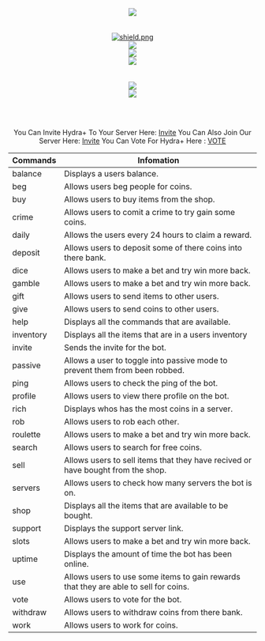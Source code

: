 <div align=center>
<center><a href="https://discord.gg/XqezQaK"><img src="https://media.discordapp.net/attachments/717671005941661747/776181978004717618/textfx_4.png"/></a></center>
<br><br>
  <div align=center>
    <a href="https://discord.gg/XqezQaK">
    <img src="https://discordapp.com/api/guilds/733807204938940447/widget.png?style=shield" alt="shield.png">
  </a>

    

  
<div align=center>
<center><a href="https://discord.gg/XqezQaK"><img src="https://top.gg/api/widget/status/679710920334639115.svg?noavatar=true&leftcolor=1A191A&lefttextcolor=00CDCD&righttextcolor=1A191A&rightcolor=1A191A"/></a></center> 

<center><a href="https://discord.gg/XqezQaK"><img src="https://top.gg/api/widget/servers/679710920334639115.svg?noavatar=true&leftcolor=1A191A&lefttextcolor=00CDCD&righttextcolor=1A191A&rightcolor=43b581"/></a></center>

<center><a href="https://top.gg/bot/679710920334639115/vote"><img src="https://top.gg/api/widget/upvotes/679710920334639115.svg?noavatar=true&leftcolor=1A191A&lefttextcolor=00CDCD&righttextcolor=1A191A&rightcolor=43b581"/></a></center>
<br><br>
<div align=center>
<center><a href="https://discord.gg/XqezQaK"><img src="https://i.gyazo.com/cfefbcfab29015900fa81220d49974cd.png"/></a></center>

<center><a href="https://discord.com/oauth2/authorize?client_id=679710920334639115&scope=bot&permissions=19456"><img src="https://i.gyazo.com/c226b9cd0b0412756e7922235a8382e9.png"/></a></center>

<br><br>

You Can Invite Hydra+ To Your Server Here: [Invite](https://discord.com/oauth2/authorize?client_id=679710920334639115&scope=bot&permissions=19456) 
You Can Also Join Our Server Here: [Invite](https://invite.gg/HydraBot)
You Can Vote For Hydra+ Here : [VOTE](https://top.gg/bot/679710920334639115/vote)

Commands | Infomation
-----|------------
balance | Displays a users balance.
beg | Allows users beg people for coins.
buy | Allows users to buy items from the shop.
crime | Allows users to comit a crime to try gain some coins.
daily | Allows the users every 24 hours to claim a reward.
deposit | Allows users to deposit some of there coins into there bank.
dice | Allows users to make a bet and try win more back.
gamble | Allows users to make a bet and try win more back.
gift | Allows users to send items to other users.
give | Allows users to send coins to other users.
help | Displays all the commands that are available.
inventory | Displays all the items that are in a users inventory
invite | Sends the invite for the bot.
passive | Allows a user to toggle into passive mode to prevent them from been robbed.
ping | Allows users to check the ping of the bot.
profile | Allows users to view there profile on the bot.
rich | Displays whos has the most coins in a server.
rob | Allows users to rob each other.
roulette | Allows users to make a bet and try win more back.
search | Allows users to search for free coins.
sell | Allows users to sell items that they have recived or have bought from the shop.
servers | Allows users to check how many servers the bot is on.
shop | Displays all the items that are available to be bought.
support | Displays the support server link.
slots | Allows users to make a bet and try win more back.
uptime | Displays the amount of time the bot has been online.
use | Allows users to use some items to gain rewards that they are able to sell for coins.
vote | Allows users to vote for the bot.
withdraw | Allows users to withdraw coins from there bank.
work | Allows users to work for coins.
